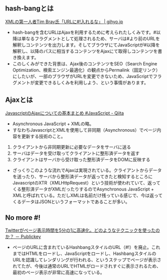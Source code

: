 ## hash-bangとは
[XMLの第一人者Tim Bray氏「URLに#!入れるな」 | gihyo.jp](https://gihyo.jp/dev/clip/01/orangenews/vol62/0005)
- hash-bangを含むURLはAjaxを利用するために考えられたしくみです。#以降は単なるフラグメントとして処理されるため、サーバは#より前のURLを解釈しコンテンツを出力します。そしてブラウザにてJavaScriptが#以降を解釈し、以降のパスに相当するコンテンツをAjaxにて取得しコンテンツを書き換えます。
- このしくみができた背景は、Ajax後のコンテンツをSEO（Search Engine Optimization、検索エンジン最適化）の観点からPermalink（固定リンク）にしたいが、一部のブラウザがURLを変更できないため、JavaScriptでフラグメントが変更できるしくみを利用しよう、という事情があります。

## Ajaxとは
[JavascriptのAjaxについての基本まとめ #JavaScript - Qiita](https://qiita.com/katsunory/items/9bf9ee49ee5c08bf2b3d)
- Asynchronous JavaScript + XMLの略。
- すなわちJavascriptとXMLを使用して非同期（Asynchronous）でページ内容を更新する技術のこと。

1. クライアントから非同期更新に必要なデータをサーバに送る
1. サーバはデータを受け取ってクライアントに整形済データを返す
1. クライアントはサーバから受け取った整形済データをDOMに反映する

- ざっくりこのような流れでAjaxは実現されている。クライアントからデータを送ったり、サーバから整形済データが返ってきたと検知するところにJavascriptのXTR（XMLHttpRequest）という技術が使われていて、返ってくる整形済データがXMLだったりするのでAsynchronous JavaScript + XMLと呼ばれている。ただしXMLは名前だけ残っている感じで、今は返ってくるデータはJSONというフォーマットであることが多い。

## No more #!
[Twitterがページ表示時間を5分の1に高速化。どのようなテクニックを使ったのか？ － Publickey](https://www.publickey1.jp/blog/12/twitter51.html)
- ページのURLに含まれているHashbangスタイルのURL（#!）を廃止。これまではHTMLをロードし、JavaScriptをロードし、HashbangスタイルのURLを認識してレンダリングが行われる、というステップでページが表示されてたが、今後は通常のURLでHTMLがロードされすぐに表示されるため、最初のページ表示が非常に高速になっている。